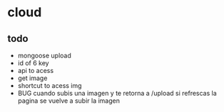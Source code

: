 # cloud

## todo
* mongoose upload
* id of 6 key
* api to acess
* get image
* shortcut to acess img
* BUG cuando subis una imagen y te retorna a /upload si refrescas la pagina se vuelve a subir la imagen